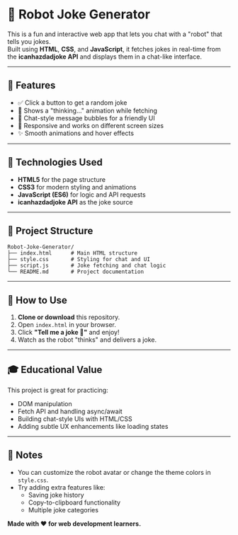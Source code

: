 # 🤖 Robot Joke Generator

This is a fun and interactive web app that lets you chat with a "robot" that tells you jokes.  
Built using **HTML**, **CSS**, and **JavaScript**, it fetches jokes in real-time from the **icanhazdadjoke API** and displays them in a chat-like interface.

---

## 🚀 Features

- ✅ Click a button to get a random joke  
- 🤔 Shows a "thinking..." animation while fetching  
- 💬 Chat-style message bubbles for a friendly UI  
- 📱 Responsive and works on different screen sizes  
- ✨ Smooth animations and hover effects  

---

## 🧰 Technologies Used

- **HTML5** for the page structure  
- **CSS3** for modern styling and animations  
- **JavaScript (ES6)** for logic and API requests  
- **icanhazdadjoke API** as the joke source  

---

## 📂 Project Structure
```
Robot-Joke-Generator/
├── index.html      # Main HTML structure
├── style.css       # Styling for chat and UI
├── script.js       # Joke fetching and chat logic
└── README.md       # Project documentation
```

---

## 🔧 How to Use

1. **Clone or download** this repository.  
2. Open `index.html` in your browser.  
3. Click **"Tell me a joke 🤖"** and enjoy!  
4. Watch as the robot "thinks" and delivers a joke.  

---

## 🎓 Educational Value

This project is great for practicing:

- DOM manipulation  
- Fetch API and handling async/await  
- Building chat-style UIs with HTML/CSS  
- Adding subtle UX enhancements like loading states  

---

## 🙌 Notes

- You can customize the robot avatar or change the theme colors in `style.css`.  
- Try adding extra features like:
  - Saving joke history  
  - Copy-to-clipboard functionality  
  - Multiple joke categories  

**Made with ❤️ for web development learners.**

